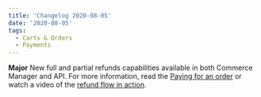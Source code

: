 ```yaml
---
title: 'Changelog 2020-08-05'
date: '2020-08-05'
tags:
  - Carts & Orders
  - Payments
---
```

**Major** New full and partial refunds capabilities available in both Commerce Manager and API. For more information, read the [Paying for an order](/docs/commerce-cloud/payments/paying-for-an-order/overview#refunds) or watch a video of the [refund flow in action](https://epcc-videos.s3.amazonaws.com/pendo+guide+videos/Refunds.mp4).
